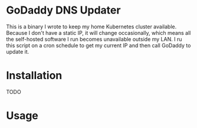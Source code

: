 # GoDaddy DNS Updater

This is a binary I wrote to keep my home Kubernetes cluster available.  Because I don't have a static IP, it will change occasionally, which means all the self-hosted software I run becomes unavailable outside my LAN.  I ru this script on a cron schedule to get my current IP and then call GoDaddy to update it.


# Installation
TODO

# Usage

